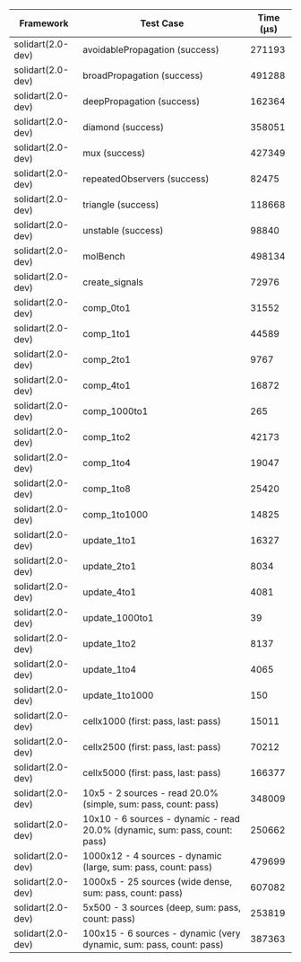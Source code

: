 | Framework | Test Case | Time (μs) |
| --- | --- | --- |
| solidart(2.0-dev) | avoidablePropagation (success) | 271193 |
| solidart(2.0-dev) | broadPropagation (success) | 491288 |
| solidart(2.0-dev) | deepPropagation (success) | 162364 |
| solidart(2.0-dev) | diamond (success) | 358051 |
| solidart(2.0-dev) | mux (success) | 427349 |
| solidart(2.0-dev) | repeatedObservers (success) | 82475 |
| solidart(2.0-dev) | triangle (success) | 118668 |
| solidart(2.0-dev) | unstable (success) | 98840 |
| solidart(2.0-dev) | molBench | 498134 |
| solidart(2.0-dev) | create_signals | 72976 |
| solidart(2.0-dev) | comp_0to1 | 31552 |
| solidart(2.0-dev) | comp_1to1 | 44589 |
| solidart(2.0-dev) | comp_2to1 | 9767 |
| solidart(2.0-dev) | comp_4to1 | 16872 |
| solidart(2.0-dev) | comp_1000to1 | 265 |
| solidart(2.0-dev) | comp_1to2 | 42173 |
| solidart(2.0-dev) | comp_1to4 | 19047 |
| solidart(2.0-dev) | comp_1to8 | 25420 |
| solidart(2.0-dev) | comp_1to1000 | 14825 |
| solidart(2.0-dev) | update_1to1 | 16327 |
| solidart(2.0-dev) | update_2to1 | 8034 |
| solidart(2.0-dev) | update_4to1 | 4081 |
| solidart(2.0-dev) | update_1000to1 | 39 |
| solidart(2.0-dev) | update_1to2 | 8137 |
| solidart(2.0-dev) | update_1to4 | 4065 |
| solidart(2.0-dev) | update_1to1000 | 150 |
| solidart(2.0-dev) | cellx1000 (first: pass, last: pass) | 15011 |
| solidart(2.0-dev) | cellx2500 (first: pass, last: pass) | 70212 |
| solidart(2.0-dev) | cellx5000 (first: pass, last: pass) | 166377 |
| solidart(2.0-dev) | 10x5 - 2 sources - read 20.0% (simple, sum: pass, count: pass) | 348009 |
| solidart(2.0-dev) | 10x10 - 6 sources - dynamic - read 20.0% (dynamic, sum: pass, count: pass) | 250662 |
| solidart(2.0-dev) | 1000x12 - 4 sources - dynamic (large, sum: pass, count: pass) | 479699 |
| solidart(2.0-dev) | 1000x5 - 25 sources (wide dense, sum: pass, count: pass) | 607082 |
| solidart(2.0-dev) | 5x500 - 3 sources (deep, sum: pass, count: pass) | 253819 |
| solidart(2.0-dev) | 100x15 - 6 sources - dynamic (very dynamic, sum: pass, count: pass) | 387363 |
